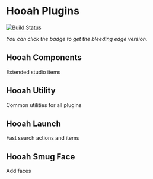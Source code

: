 # Hooah Plugins 

[![Build Status](https://dev.azure.com/hooh-hooah/hooh-hooah/_apis/build/status/HooahPlugins.HooahPlugins)](https://dev.azure.com/hooh-hooah/hooh-hooah/_build/latest?definitionId=2)

*You can click the badge to get the bleeding edge version.*

## Hooah Components 

Extended studio items

## Hooah Utility

Common utilities for all plugins

## Hooah Launch

Fast search actions and items

## Hooah Smug Face

Add faces
